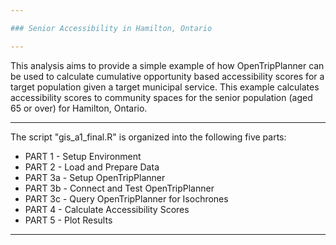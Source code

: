 ```yaml
---

### Senior Accessibility in Hamilton, Ontario

---
```


This analysis aims to provide a simple example of how OpenTripPlanner can be used to calculate cumulative opportunity based accessibility scores for a target population given a target municipal service. This example calculates accessibility scores to community spaces for the senior population (aged 65 or over) for Hamilton, Ontario.

---

The script "gis_a1_final.R" is organized into the following five parts:

-   PART 1 - Setup Environment
-   PART 2 - Load and Prepare Data
-   PART 3a - Setup OpenTripPlanner
-   PART 3b - Connect and Test OpenTripPlanner
-   PART 3c - Query OpenTripPlanner for Isochrones
-   PART 4 - Calculate Accessibility Scores
-   PART 5 - Plot Results

---